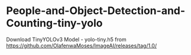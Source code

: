 # People-and-Object-Detection-and-Counting-tiny-yolo
Download TinyYOLOv3 Model - yolo-tiny.h5 from https://github.com/OlafenwaMoses/ImageAI/releases/tag/1.0/


